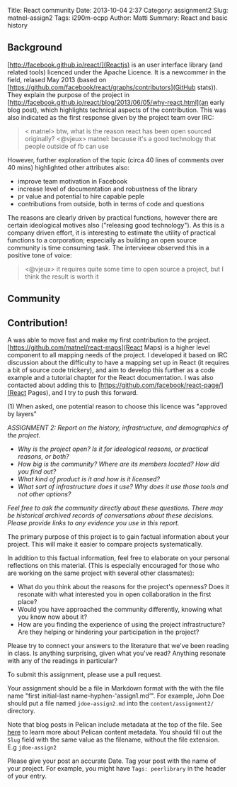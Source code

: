 Title: React community
Date: 2013-10-04 2:37
Category: assignment2
Slug: matnel-assign2
Tags: i290m-ocpp
Author: Matti
Summary: React and basic history

## Background

[http://facebook.github.io/react/](Reactjs) is an user interface library (and related tools) licenced under the Apache Licence. It is a newcommer in the field, relased May 2013 (based on [https://github.com/facebook/react/graphs/contributors](GitHub stats)). They explain the purpose of the project in [http://facebook.github.io/react/blog/2013/06/05/why-react.html](an early blog post), which highlights technical aspects of the contribution. This was also indicated as the first response given by the project team over IRC:

> < matnel> btw, what is the reason react has been open sourced originally?
> <@vjeux> matnel: because it's a good technology that people outside of fb can use

However, further exploration of the topic (circa 40 lines of comments over 40 mins) highlighted other attributes also:

- improve team motivation in Facebook
- increase level of documentation and robustness of the library
- pr value and potential to hire capable peple
- contributions from outside, both in terms of code and questions

The reasons are clearly driven by practical functions, however there are certain ideological motives also ("releasing good technology"). As this is a company driven effort, it is interesting to estimate the utility of practical functions to a corporation; especially as building an open source community is time consuming task. The intervieew observed this in a positive tone of voice:

> <@vjeux> it requires quite some time to open source a project, but I think the result is worth it

## Community

## Contribution!

A was able to move fast and make my first contribution to the project. [https://github.com/matnel/react-maps](React Maps) is a higher level component to all mapping needs of the project. I developed it based on IRC discussion about the difficulty to have a mapping set up in React (it requires a bit of source code trickery), and aim to develop this further as a code example and a tutorial chapter for the React documentation. I was also contacted about adding this to [https://github.com/facebook/react-page/](React Pages), and I try to push this forward.


 (1) When asked, one potential reason to choose this licence was "approved by layers"



*ASSIGNMENT 2: Report on the history, infrastructure, and demographics of the project.*

 - *Why is the project open? Is it for ideological reasons, or practical reasons, or both?*
 - *How big is the community? Where are its members located? How did you find out?*
 - *What kind of product is it and how is it licensed?*
 - *What sort of infrastructure does it use? Why does it use those tools and not other options?*

*Feel free to ask the community directly about these questions.  There may be historical archived records of conversations about these decisions.  Please provide links to any evidence you use in this report.*

The primary purpose of this project is to gain factual information about your project.  This will make it easier to compare projects systematically.

In addition to this factual information, feel free to elaborate on your personal reflections on this material.  (This is especially encouraged for those who are working on the same project with several other classmates):

- What do you think about the reasons for the project's openness? Does it resonate with what interested you in open collaboration in the first place?
- Would you have approached the community differently, knowing what you know now about it?
- How are you finding the experience of using the project infrastructure? Are they helping or hindering your participation in the project?

Please try to connect your answers to the literature that we've been reading in class.  Is anything surprising, given what you've read? Anything resonate with any of the readings in particular?

To submit this assignment, please use a pull request.

Your assignment should be a file in Markdown format with the with the file name 
"first initial-last name-hyphen-'assign1.md'".  For example, John Doe should put a file named `jdoe-assign2.md` into the `content/assignment2/` directory.  

Note that blog posts in Pelican include metadata at the top of the file.
See [here](http://docs.getpelican.com/en/latest/getting_started.html#file-metadata) to learn more about Pelican content metadata.
You should fill out the `Slug` field with the same value as the filename, without the file extension.  E.g `jdoe-assign2`

Please give your post an accurate Date.  Tag your post with the name of your project.  For example, you might have `Tags: peerlibrary` in the header of your entry.